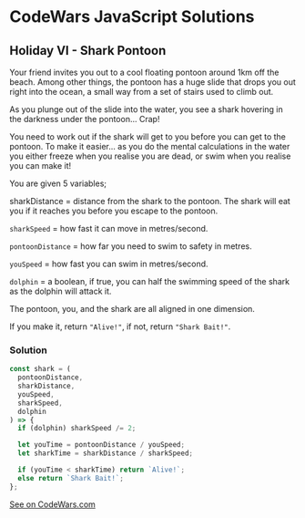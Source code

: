 # CodeWars JavaScript Solutions

## Holiday VI - Shark Pontoon

Your friend invites you out to a cool floating pontoon around 1km off the beach. Among other things, the pontoon has a huge slide that drops you out right into the ocean, a small way from a set of stairs used to climb out.

As you plunge out of the slide into the water, you see a shark hovering in the darkness under the pontoon... Crap!

You need to work out if the shark will get to you before you can get to the pontoon. To make it easier... as you do the mental calculations in the water you either freeze when you realise you are dead, or swim when you realise you can make it!

You are given 5 variables;

sharkDistance = distance from the shark to the pontoon. The shark will eat you if it reaches you before you escape to the pontoon.

`sharkSpeed` = how fast it can move in metres/second.

`pontoonDistance` = how far you need to swim to safety in metres.

`youSpeed` = how fast you can swim in metres/second.

`dolphin` = a boolean, if true, you can half the swimming speed of the shark as the dolphin will attack it.

The pontoon, you, and the shark are all aligned in one dimension.

If you make it, return `"Alive!"`, if not, return `"Shark Bait!"`.

### Solution

```javascript
const shark = (
  pontoonDistance,
  sharkDistance,
  youSpeed,
  sharkSpeed,
  dolphin
) => {
  if (dolphin) sharkSpeed /= 2;

  let youTime = pontoonDistance / youSpeed;
  let sharkTime = sharkDistance / sharkSpeed;

  if (youTime < sharkTime) return `Alive!`;
  else return `Shark Bait!`;
};
```

[See on CodeWars.com](https://www.codewars.com/kata/57e921d8b36340f1fd000059/javascript)
